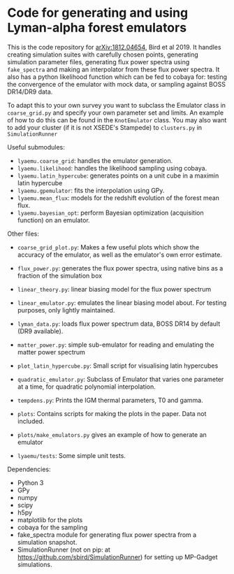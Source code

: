 Code for generating and using Lyman-alpha forest emulators 
====

This is the code repository for [arXiv:1812.04654](https://arxiv.org/abs/1812.04654), Bird et al 2019.
It handles creating simulation suites with carefully chosen points, generating simulation parameter files,
generating flux power spectra using `fake_spectra` and making an interpolator from these flux power spectra.
It also has a python likelihood function which can be fed to cobaya for: testing the convergence of the emulator with mock data, or sampling against BOSS DR14/DR9 data.

To adapt this to your own survey you want to subclass the Emulator class in `coarse_grid.py` and specify your
own parameter set and limits. An example of how to do this can be found in the `KnotEmulator` class. You may also
want to add your cluster (if it is not XSEDE's Stampede) to `clusters.py` in `SimulationRunner`

Useful submodules:
- `lyaemu.coarse_grid`: handles the emulator generation.
- `lyaemu.likelihood`: handles the likelihood sampling using cobaya.
- `lyaemu.latin_hypercube`: generates points on a unit cube in a maximin latin hypercube
- `lyaemu.gpemulator`: fits the interpolation using GPy.
- `lyaemu.mean_flux`: models for the redshift evolution of the forest mean flux.
- `lyaemu.bayesian_opt`: perform Bayesian optimization (acquisition function) on an emulator.

Other files:
- `coarse_grid_plot.py`: Makes a few useful plots which show the accuracy of the emulator, as well as the emulator's own error estimate.
- `flux_power.py`: generates the flux power spectra, using native bins as a fraction of the simulation box
- `linear_theory.py`: linear biasing model for the flux power spectrum
- `linear_emulator.py`: emulates the linear biasing model about. For testing purposes, only lightly maintained.
- `lyman_data.py`: loads flux power spectrum data, BOSS DR14 by default (DR9 available).
- `matter_power.py`: simple sub-emulator for reading and emulating the matter power spectrum
- `plot_latin_hypercube.py`: Small script for visualising latin hypercubes
- `quadratic_emulator.py`: Subclass of Emulator that varies one parameter at a time, for quadratic polynomial interpolation.
- `tempdens.py`: Prints the IGM thermal parameters, T0 and gamma.

- `plots`: Contains scripts for making the plots in the paper. Data not included.
- `plots/make_emulators.py` gives an example of how to generate an emulator
- `lyaemu/tests`: Some simple unit tests.

Dependencies:
- Python 3
- GPy
- numpy
- scipy
- h5py
- matplotlib for the plots
- cobaya for the sampling
- fake_spectra module for generating flux power spectra from a simulation snapshot.
- SimulationRunner (not on pip: at https://github.com/sbird/SimulationRunner) for setting up MP-Gadget simulations.

